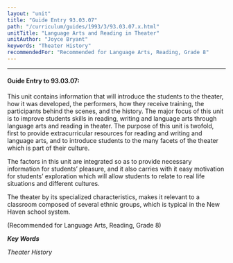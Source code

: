 ```yaml
---
layout: "unit"
title: "Guide Entry 93.03.07"
path: "/curriculum/guides/1993/3/93.03.07.x.html"
unitTitle: "Language Arts and Reading in Theater"
unitAuthor: "Joyce Bryant"
keywords: "Theater History"
recommendedFor: "Recommended for Language Arts, Reading, Grade 8"
---
```

<body>
<hr/>
<h4>
Guide Entry to 93.03.07:
</h4>
This unit contains information that will introduce the students to the theater, how it was developed, the performers, how they receive training, the participants behind the scenes, and the history. The major focus of this unit is to improve students skills in reading, writing and language arts through language arts and reading in theater. The purpose of this unit is twofold, first to provide extracurricular resources for reading and writing and language arts, and to introduce students to the many facets of the theater which is part of their culture.
<p>
The factors in this unit are integrated so as to provide necessary information for students’ pleasure, and it also carries with it easy motivation for students’ exploration which will allow students to relate to real life situations and different cultures.
</p>
<p>
The theater by its specialized characteristics, makes it relevant to a classroom composed of several ethnic groups, which is typical in the New Haven school system.
</p>
<p>
(Recommended for Language Arts, Reading, Grade 8)
</p>
<p>
<b>
<i>
Key Words
</i>
</b>
<br/>
</p>
<p>
<i>
Theater History
</i>
</p>
</body>